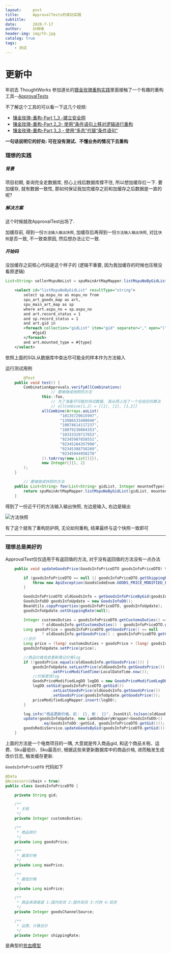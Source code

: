 ```yaml
---
layout:     post
title:      ApprovalTests的成功实践
subtitle:   
date:       2020-7-17
author:     孙继峰
header-img: img/th.jpg
catalog: true
tags:
	- 测试
---
```


# 更新中



年初去 ThoughtWorks 参加道长的[镀金玫瑰重构实践](https://www.jianshu.com/p/360e735cd3d5)里面接触了一个有趣的重构工具--[ApprovalTests](https://github.com/approvals)



不了解这个工具的可以看一下这几个视频:

- [镶金玫瑰-重构-Part 1_3 -建立安全网](https://www.bilibili.com/video/BV1BJ411N7aD/)
- [镶金玫瑰-重构-Part 2_3- 使用“条件语句上移对逻辑进行重构](https://www.bilibili.com/video/BV1BJ411N7qN/)
- [镶金玫瑰-重构-Part 3_3 - 使用“多态”代替“条件语句”](https://www.bilibili.com/video/BV1BJ411N7yE/)



**一句话说明它的好处: 可在没有测试、不懂业务的情况下去重构**



### 理想的实践

##### 背景

项目初期, 查询完全走数据库, 担心上线后数据库撑不住, 所以想加缓存扛一下. 要加缓存, 就有数据一致性, 那如何保证我加完缓存之前和加缓存之后数据是一直的呢?

##### 解决方案

这个时候就改ApprovalTest出场了.

加缓存前, 得到一份```方法输入输出快照```, 加缓存后再得到一份```方法输入输出快照```, 对比```快照```是否一致, 不一致查原因, 然后想办法让它一致.

##### 开始码

没加缓存之前核心代码是这个样子的 (逻辑不重要, 因为我加缓存的时候也压根没看原逻辑)

```java
List<String> sellerMspuNoList = spuMainArtMapMapper.listMspuNoByGidList(gidList, SpuTypeEnum.toMountedType(SpuTypeEnum.SELLER.getType()));
```



```xml
    <select id="listMspuNoByGidList" resultType="string">
        select sp.mspu_no as mspu_no from
        spu_art_goods_map as art,
        spu_main_art_map as sp
        where art.aspu_no = sp.aspu_no
        and art.record_status = 1
        and sp.record_status = 1
        and art.gid in
        <foreach collection="gidList" item="gid" separator="," open="(" close=")">
            #{gid}
        </foreach>
        and art.mounted_type = #{type}
    </select>
```

依照上面的SQL从数据库中查出尽可能全的样本作为方法输入

运行测试用例

```java
		@Test
    public void test() {
        CombinationApprovals.verifyAllCombinations(
          			// 要被做成快照的方法
                this::foo,
          			// 为了准备尽可能的测试数据, 我从网上找了一个全组合的算法
          			// allCombine(1,2) = [[1], [2], [1,2]]
                allCombine(Arrays.asList(
                        "10135729615997",
                        "13986533400040",
                        "10074614117237",
                        "10079230004353",
                        "10333329717653",
                        "92345987858551",
                        "92345284357998",
                        "92345388758269",
                        "92345944958270"
                )).toArray(new List[]{}),
                new Integer[]{1, 2}
        );
    }

		// 要被做成快照的方法
    public List<String> foo(List<String> gidList, Integer mountedType) {
        return spuMainArtMapMapper.listMspuNoByGidList(gidList, mountedType);
    }
```

得到了一份近千行的方法输入输出快照, 左边是输入, 右边是输出

![方法快照](https://i.loli.net/2020/07/21/aMudBE5nZbJUt6q.png)

有了这个就有了重构防护网, 无论如何重构, 结果最终与这个快照一致即可

---



### 理想总是美好的

ApprovalTest仅仅适用于有返回值的方法, 对于没有返回值的方法没有一点办法

``` java
    public void updateGoodsPrice(GoodsInfoPriceDTO goodsInfoPriceDTO) throws ApiException {

        if (goodsInfoPriceDTO == null || goodsInfoPriceDTO.getShippingRate() == null) {
            throw new ApiException(GoodsCodeEnum.GOODS_PRICE_MODIFIED_FAILED);
        }

        GoodsInfoPriceDTO oldGoodsInfo = getGoodsInfoPriceByGid(goodsInfoPriceDTO.getGid());
        GoodsInfoDO goodsInfoUpdate = new GoodsInfoDO();
        BeanUtils.copyProperties(goodsInfoPriceDTO, goodsInfoUpdate);
        goodsInfoUpdate.setShippingRate(null);

        Integer customsDuties = goodsInfoPriceDTO.getCustomsDuties() == null
                ? oldGoodsInfo.getCustomsDuties() : goodsInfoPriceDTO.getCustomsDuties();
        Long goodsPrice = goodsInfoPriceDTO.getGoodsPrice() == null
                ? oldGoodsInfo.getGoodsPrice() : goodsInfoPriceDTO.getGoodsPrice();
        //总价
        Long price = (long) customsDuties + goodsPrice + (long) goodsInfoPriceDTO.getShippingRate();
        goodsInfoUpdate.setPrice(price);

        //商品价格信息更新需记价格log
        if (!goodsPrice.equals(oldGoodsInfo.getGoodsPrice())) {
            goodsInfoUpdate.setLastPrice(oldGoodsInfo.getGoodsPrice())
                    .setPriceModifiedTime(LocalDateTime.now());
            //价格更改log
            GoodsPriceModifiedLogDO logDO = new GoodsPriceModifiedLogDO();
            logDO.setGid(goodsInfoPriceDTO.getGid())
                    .setLastGoodsPrice(oldGoodsInfo.getGoodsPrice())
                    .setGoodsPrice(goodsInfoUpdate.getGoodsPrice());
            priceModifiedLogMapper.insert(logDO);
        }

        log.info("商品更新价格，旧： {}, 新： {}", JsonUtil.toJson(oldGoodsInfo), JsonUtil.toJson(goodsInfoUpdate));
        update(goodsInfoUpdate, new LambdaQueryWrapper<GoodsInfoDO>()
                .eq(GoodsInfoDO::getGid, goodsInfoPriceDTO.getGid()));
        goodsRedisService.updateGoodsByGid(goodsInfoPriceDTO.getGid());
    }
```



上面的方法是一个电商项目的一隅, 大意就是传入商品gid, 和这个商品关税、运费、Sku最低价、Sku最高价, 根据这些来更新数据库中的商品价格, 进而触发生成改价日志, 触发缓存更新.

```GoodsInfoPriceDTO``` 代码如下

```java
@Data
@Accessors(chain = true)
public class GoodsInfoPriceDTO {

    private String gid;

    /**
     * 关税
     */
    private Integer customsDuties;

    /**
     * 商品原价
     */
    private Long goodsPrice;

    /**
     * 最高价格
     */
    private Long maxPrice;

    /**
     * 最低价格
     */
    private Long minPrice;

    /**
     * 商品来源渠道 1:国内现货 2:国外现货 3:代购 4:现货
     */
    private Integer goodsChannelSource;

    /**
     * 运费，计算总价
     */
    private Integer shippingRate;
```

是典型的[贫血模型](https://www.ituring.com.cn/article/25)

